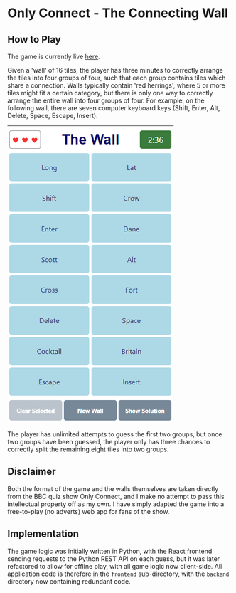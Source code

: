 # Only Connect - The Connecting Wall

## How to Play

The game is currently live [here](https://prismatic-clafoutis-7e1e84.netlify.app/).

Given a 'wall' of 16 tiles, the player has three minutes to correctly arrange the tiles into four groups of four, such that each group contains tiles which share a connection. Walls typically contain 'red herrings', where 5 or more tiles might fit a certain category, but there is only one way to correctly arrange the entire wall into four groups of four. For example, on the following wall, there are seven computer keyboard keys (Shift, Enter, Alt, Delete, Space, Escape, Insert):

![Example Wall](wall.png)

The player has unlimited attempts to guess the first two groups, but once two groups have been guessed, the player only has three chances to correctly split the remaining eight tiles into two groups.

## Disclaimer

Both the format of the game and the walls themselves are taken directly from the BBC quiz show Only Connect, and I make no attempt to pass this intellectual property off as my own. I have simply adapted the game into a free-to-play (no adverts) web app for fans of the show.

## Implementation

The game logic was initially written in Python, with the React frontend sending requests to the Python REST API on each guess, but it was later refactored to allow for offline play, with all game logic now client-side. All application code is therefore in the `frontend` sub-directory, with the `backend` directory now containing redundant code.
